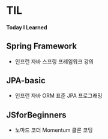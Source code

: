 # TIL

#### Today I Learned


## Spring Framework
- 인프런 자바 스프링 프레임워크 강의

## JPA-basic
- 인프런 자바 ORM 표준 JPA 프로그래밍

## JSforBeginners
- 노마드 코더 Momentum 클론 코딩